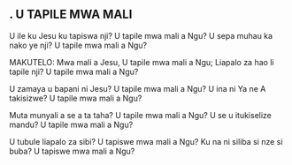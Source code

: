 ## . U TAPILE MWA MALI

U ile ku Jesu ku tapiswa nji? U tapile mwa mali a Ngu?
U sepa muhau ka nako ye nji? U tapile mwa mali a Ngu?

MAKUTELO:
Mwa mali a Jesu, U tapile mwa mali a Ngu;
Liapalo za hao li tapile nji? U tapile mwa mali a Ngu?


U zamaya u bapani ni Jesu? U tapile mwa mali a Ngu?
U ina ni Ya ne A takisizwe? U tapile mwa mali a Ngu?


Muta munyali a se a ta taha? U tapile mwa mali a Ngu?
U se u itukiselize mandu? U tapile mwa mali a Ngu?


U tubule liapalo za sibi? U tapiswe mwa mali a Ngu?
Ku na ni siliba si nze si buba? U tapiswe mwa mali a Ngu?



